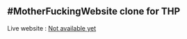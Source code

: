 #MotherFuckingWebsite clone for THP
---
Live website : [Not available yet](https://github.com/Crysicia/MotherFuckingWebsite "Not yet ^^")